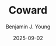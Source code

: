 ---
date: 2025-09-02
title: Coward
subtitle: 
description: An painting displaying the faceless coward I imagine in hiding, that murdered my cousin, Jake.
author: Benjamin J. Young
---